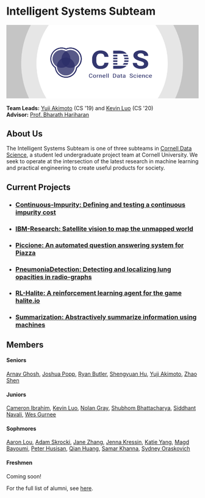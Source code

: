 # Intelligent Systems Subteam

[![Cornell Data Science Logo](images/CDS-banner.png)](http://cornelldata.science)


**Team Leads:** [Yuji Akimoto](https://github.com/yujiakimoto) (CS '19) and [Kevin Luo](https://github.com/KevLuo) (CS '20)  
**Advisor:** [Prof. Bharath Hariharan](http://home.bharathh.info)

## About Us
The Intelligent Systems Subteam is one of three subteams in [Cornell Data Science](http://cornelldata.science), a student led undergraduate project team at Cornell University. We seek to operate at the intersection of the latest research in machine learning and practical engineering to create useful products for society.

## Current Projects

* ### [**Continuous-Impurity: Defining and testing a continuous impurity cost**](https://github.com/CornellDataScience/Continuous-Impurity)  

* ### [**IBM-Research: Satellite vision to map the unmapped world**](https://cornelldata.science/)  

* ### [**Piccione: An automated question answering system for Piazza**](https://github.com/CornellDataScience/piccione)

* ### [**PneumoniaDetection: Detecting and localizing lung opacities in radio-graphs**](https://github.com/CornellDataScience/PneumoniaDetection)  

* ### [**RL-Halite: A reinforcement learning agent for the game halite.io**](https://github.com/CornellDataScience/RL-Halite)

* ### [**Summarization: Abstractively summarize information using machines**](https://github.com/CornellDataScience/Summarization)  

## Members
#### Seniors
[Arnav Ghosh](https://github.com/garnav), [Joshua Popp](https://github.com/jmp448), [Ryan Butler](https://github.com/TheButlah), [Shengyuan Hu](https://github.com/crudeplay), [Yuji Akimoto](https://github.com/yujiakimoto), [Zhao Shen](https://github.com/yuzhshen)

#### Juniors
[Cameron Ibrahim](https://github.com/cameton), [Kevin Luo](https://github.com/KevLuo), [Nolan Gray](https://github.com/nolangray15), [Shubhom Bhattacharya](https://github.com/shubhomb), [Siddhant Navali](https://github.com/siddhantn1), [Wes Gurnee](https://github.com/wesg52)

#### Sophmores
[Aaron Lou](https://github.com/daggertye), [Adam Skrocki](https://github.com/adams583), [Jane Zhang](https://github.com/jz393), [Jenna Kressin](https://github.com/jek343), [Katie Yang](), [Magd Bayoumi](https://github.com/bayoumi17m), [Peter Husisan](https://github.com/pete2fiddy), [Qian Huang](https://github.com/q-hwang), [Samar Khanna](https://github.com/Dieblitzen), [Sydney Oraskovich](https://github.com/svo6)

#### Freshmen
Coming soon!
  
  
For the full list of alumni, see [here](https://github.com/CornellDataScience/IntelligentSystems/blob/master/history/alumni.md).


